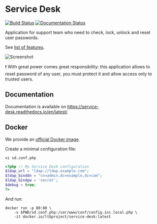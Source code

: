 # Service Desk

[![Build Status](https://github.com/ltb-project/service-desk/actions/workflows/ci.yml/badge.svg)](https://github.com/ltb-project/service-desk/actions/workflows/ci.yml)
[![Documentation Status](https://readthedocs.org/projects/service-desk/badge/?version=latest)](https://service-desk.readthedocs.io/en/latest/?badge=latest)

Application for support team who need to check, lock, unlock and reset user passwords.

See [list of features](https://service-desk.readthedocs.io/en/stable/presentation.html#features).

![Screenshot](https://raw.githubusercontent.com/ltb-project/service-desk/master/ltb_sd_screenshot.jpg)

:exclamation: With great power comes great responsibility: this application allows to reset password of any user, you must protect it and allow access only to trusted users.

## Documentation

Documentation is available on https://service-desk.readthedocs.io/en/latest/

## Docker

We provide an [official Docker image](https://hub.docker.com/r/ltbproject/service-desk).

Create a minimal configuration file:
```
vi sd.conf.php
```
```php
<?php // My Service Desk configuration
$ldap_url = "ldap://ldap.example.com";
$ldap_binddn = "cn=admin,dc=example,dc=com";
$ldap_bindpw = 'secret';
$debug = true;
?>
```

And run:
```
docker run -p 80:80 \
    -v $PWD/sd.conf.php:/var/www/conf/config.inc.local.php \
    -it docker.io/ltbproject/service-desk:latest
```
